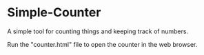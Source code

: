 # Simple-Counter
A simple tool for counting things and keeping track of numbers.

Run the "counter.html" file to open the counter in the web browser.
